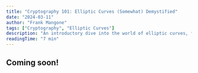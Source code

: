 ```yaml
---
title: "Cryptography 101: Elliptic Curves (Somewhat) Demystified"
date: "2024-03-11"
author: "Frank Mangone"
tags: ["Cryptography", "Elliptic Curves"]
description: "An introductory dive into the world of elliptic curves, forming the basis for understanding useful cryptographic mechanisms"
readingTime: "7 min"
---
```


## Coming soon!

